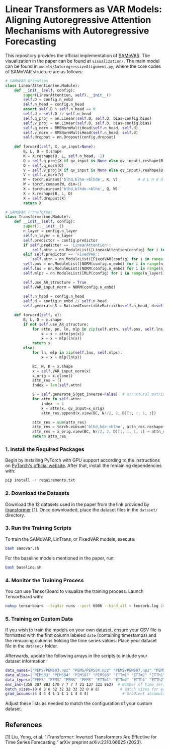 # Linear Transformers as VAR Models:  Aligning Autoregressive Attention Mechanisms with Autoregressive Forecasting

This repository provides the official implementation of [SAMoVAR](https://arxiv.org/abs/2502.07244). The visualization in the paper can be found at `visualization/`. The main model can be found in `models/AutoregressiveAlignment.py`, where the core codes of SAMoVAR structure are as follows:

```python
# SAMoVAR Attention
class LinearAttention(nn.Module):
    def __init__(self, config):
        super(LinearAttention, self).__init__()
        self.D = config.n_embd
        self.n_head = config.n_head
        assert self.D % self.n_head == 0
        self.d = self.D // self.n_head
        self.q_proj = nn.Linear(self.D, self.D, bias=config.bias)
        self.v_proj = nn.Linear(self.D, self.D, bias=config.bias)
        self.q_norm = RMSNormMultiHead(self.n_head, self.d)
        self.v_norm = RMSNormMultiHead(self.n_head, self.d)
        self.dropout = nn.Dropout(config.dropout)
    
    def forward(self, X, qv_input=None):
        B, L, D = X.shape
        K = X.reshape(B, L, self.n_head, -1)
        Q = self.q_proj(X if qv_input is None else qv_input).reshape(B, L, self.n_head, -1)
        Q = self.q_norm(Q)
        V = self.v_proj(X if qv_input is None else qv_input).reshape(B, L, self.n_head, -1) 
        V = self.v_norm(V)
        W = torch.einsum('blhd,blhe->blhde', K, V)         # B L H d d
        W = torch.cumsum(W, dim=1)
        X = torch.einsum('blhd,blhde->blhe', Q, W)
        X = X.reshape(B, L, D)
        X = self.dropout(X)
        return X

# SAMoVAR Transformer
class Transformer(nn.Module):
    def __init__(self, config):
        super().__init__()
        n_layer = config.n_layer
        self.n_layer = n_layer
        self.predictor = config.predictor
        if self.predictor == 'LinearAttention':
            self.attn = nn.ModuleList([LinearAttention(config) for i in range(n_layer)])
        elif self.predictor == 'FixedVAR':
            self.attn = nn.ModuleList([FixedVAR(config) for i in range(n_layer)])
        self.pns = nn.ModuleList([NORM(config.n_embd) for i in range(n_layer)])
        self.lns = nn.ModuleList([NORM(config.n_embd) for i in range(n_layer)])
        self.mlps = nn.ModuleList([MLP(config) for i in range(n_layer)])

        self.use_AR_structure = True
        self.VAR_input_norm = NORM(config.n_embd)
        
        self.n_head = config.n_head
        self.d = config.n_embd // self.n_head
        self.generate_S = BatchedInvertibleMatrix(h=self.n_head, d=self.d)

    def forward(self, x):
        B, L, D = x.shape
        if not self.use_AR_structure:
            for attn, pn, ln, mlp in zip(self.attn, self.pns, self.lns, self.mlps):
                x = x + attn(pn(x))
                x = x + mlp(ln(x))
            return x
        else:
            for ln, mlp in zip(self.lns, self.mlps):
                x = x + mlp(ln(x))

            BC, N, D = x.shape
            x = self.VAR_input_norm(x)
            x_orig = x.clone()
            attn_res = []
            index = len(self.attn)

            S = self.generate_S(get_inverse=False)  # structural matrix D in the paper
            for attn in self.attn:
                index -= 1
                x = attn(x, qv_input=x_orig)
                attn_res.append(x.view(BC, N//2, 2, D)[:, :, 1, :])

            attn_res = sum(attn_res)
            attn_res = torch.einsum('blhd,hde->blhe', attn_res.reshape(BC, N//2, self.n_head, self.d), S).reshape(BC, N//2, D)
            attn_res = x_orig.view(BC, N//2, 2, D)[:, :, 1, :] + attn_res
            return attn_res
```

### 1. Install the Required Packages

Begin by installing PyTorch with GPU support according to the instructions on [PyTorch's official website](https://pytorch.org/get-started/locally/). After that, install the remaining dependencies with:

```bash
pip install -r requirements.txt
```

### 2. Download the Datasets

Download the 12 datasets used in the paper from the link provided by [itransformer](https://drive.google.com/file/d/1l51QsKvQPcqILT3DwfjCgx8Dsg2rpjot/view) [1]. Once downloaded, place the dataset files in the `dataset/` directory.

### 3. Run the Training Scripts

To train the SAMoVAR, LinTrans, or FixedVAR models, execute:

```bash
bash samovar.sh
```

For the baseline models mentioned in the paper, run:

```bash
bash baseline.sh
```

### 4. Monitor the Training Process

You can use TensorBoard to visualize the training process. Launch TensorBoard with:

```bash
nohup tensorboard --logdir runs --port 6006 --bind_all > tensorb.log 2>&1 &
```

### 5. Training on Custom Data

If you wish to train the models on your own dataset, ensure your CSV file is formatted with the first column labeled `date` (containing timestamps) and the remaining columns holding the time series values. Place your dataset file in the `dataset/` folder.

Afterwards, update the following arrays in the scripts to include your dataset information:

```bash
data_names=("PEMS/PEMS03.npz" "PEMS/PEMS04.npz" "PEMS/PEMS07.npz" "PEMS/PEMS08.npz" "ETT-small/ETTm1.csv" "ETT-small/ETTm2.csv" "ETT-small/ETTh1.csv" "ETT-small/ETTh2.csv" "weather/weather.csv" "Solar/solar_AL.txt" "electricity/electricity.csv" "traffic/traffic.csv")
data_alias=("PEMS03" "PEMS04" "PEMS07" "PEMS08" "ETTm1" "ETTm2" "ETTh1" "ETTh2" "Weather" "Solar" "ECL" "Traffic")
data_types=("PEMS" "PEMS" "PEMS" "PEMS" "ETTm1" "ETTm2" "ETTh1" "ETTh2" "custom" "Solar" "custom" "custom")
enc_ins=(358 307 883 170 7 7 7 7 21 137 321 862)  # Number of time series in each dataset
batch_sizes=(8 8 8 8 32 32 32 32 32 8 8 8)         # Batch sizes for each dataset
grad_accums=(4 4 4 4 1 1 1 1 1 4 4 4)               # Gradient accumulation steps
```

Adjust these lists as needed to match the configuration of your custom dataset.

## References

[1] Liu, Yong, et al. "iTransformer: Inverted Transformers Are Effective for Time Series Forecasting." arXiv preprint arXiv:2310.06625 (2023).
